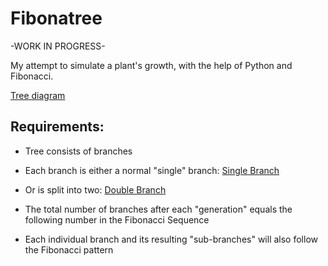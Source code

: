 # Fibonatree

-WORK IN PROGRESS-

My attempt to simulate a plant's growth, with the help of Python and Fibonacci.

[Tree diagram](images/full-tree-diagram.png)

## Requirements:

- Tree consists of branches

- Each branch is either a normal "single" branch:
[Single Branch](images/single-branch.png)

- Or is split into two:
[Double Branch](images/double-branch.png)

- The total number of branches after each "generation" equals the following number in the Fibonacci Sequence

- Each individual branch and its resulting "sub-branches" will also follow the Fibonacci pattern
